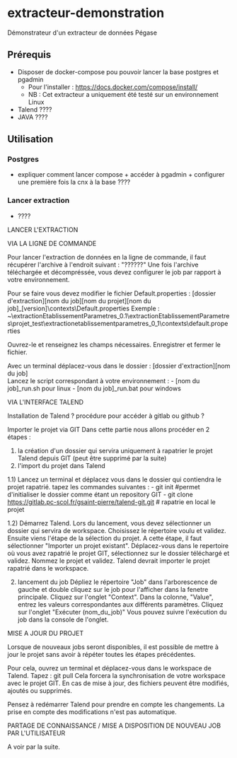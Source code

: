 # extracteur-demonstration
Démonstrateur d'un extracteur de données Pégase
## Prérequis
* Disposer de docker-compose pou pouvoir lancer la base postgres et pgadmin 
  * Pour l'installer : https://docs.docker.com/compose/install/
  * NB : Cet extracteur a uniquement été testé sur un environnement Linux
* Talend ????
* JAVA ????
## Utilisation
### Postgres
* expliquer comment lancer compose + accéder à pgadmin + configurer une première fois la cnx à la base ????
### Lancer extraction
* ????

LANCER L'EXTRACTION

VIA LA LIGNE DE COMMANDE

Pour lancer l'extraction de données en la ligne de commande, il faut récupérer l'archive à l'endroit suivant : "??????"
Une fois l'archive téléchargée et décompréssée, vous devez configurer le job par rapport à votre environnement.

Pour se faire vous devez modifier le fichier Default.properties : [dossier d'extraction]\[nom du job]\[nom du projet]\[nom du job]_[version]\contexts\Default.properties
Exemple : ~\extractionEtablissementParametres_0.1\extractionEtablissementParametres\projet_test\extractionetablissementparametres_0_1\contexts\default.properties

Ouvrez-le et renseignez les champs nécessaires.
Enregistrer et fermer le fichier.

Avec un terminal déplacez-vous dans le dossier : [dossier d'extraction]\[nom du job]\
Lancez le script correspondant à votre environnement :
	- [nom du job]_run.sh pour linux
	- [nom du job]_run.bat pour windows


VIA L'INTERFACE TALEND

Installation de Talend ?
procédure pour accéder à gitlab ou github ?

Importer le projet via GIT
Dans cette partie nous allons procéder en 2 étapes : 
1) la création d'un dossier qui servira uniquement à rapatrier le projet Talend depuis GIT (peut être supprimé par la suite)
2) l'import du projet dans Talend

1.1) Lancez un terminal et déplacez vous dans le dossier qui contiendra le projet rapatrié.
tapez les commandes suivantes : 
	- git init 			#permet d'initialiser le dossier comme étant un repository GIT
	- git clone https://gitlab.pc-scol.fr/gsaint-pierre/talend-git.git			# rapatrie en local le projet

1.2) Démarrez Talend.
Lors du lancement, vous devez sélectionner un dossier qui servira de workspace. 
Choisissez le répertoire voulu et validez.
Ensuite viens l'étape de la sélection du projet.
A cette étape, il faut sélectionner "Importer un projet existant".
Déplacez-vous dans le repertoire où vous avez rapatrié le projet GIT, sélectionnez sur le dossier téléchargé et validez.
Nommez le projet et validez.
Talend devrait importer le projet rapatrié dans le workspace.


2) lancement du job
Dépliez le répertoire "Job" dans l'arborescence de gauche et double cliquez sur le job pour l'afficher dans la fenetre principale.
Cliquez sur l'onglet "Context".
Dans la colonne, "Value", entrez les valeurs correspondantes aux différents paramètres.
Cliquez sur l'onglet "Exécuter (nom_du_job)"
Vous pouvez suivre l'exécution du job dans la console de l'onglet.



MISE A JOUR DU PROJET

Lorsque de nouveaux jobs seront disponibles, il est possible de mettre à jour le projet sans avoir à répéter toutes les étapes précédentes.

Pour cela, ouvrez un terminal et déplacez-vous dans le workspace de Talend.
Tapez : git pull
Cela forcera la synchronisation de votre workspace avec le projet GIT. 
En cas de mise à jour, des fichiers peuvent être modifiés, ajoutés ou supprimés.

Pensez à redémarrer Talend pour prendre en compte les changements. La prise en compte des modifications n'est pas automatique.



PARTAGE DE CONNAISSANCE / MISE A DISPOSITION DE NOUVEAU JOB PAR L'UTILISATEUR

A voir par la suite.
